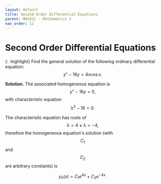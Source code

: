 ```yaml
---
layout: default
title: Second Order Differential Equations
parent: MH1811 - Mathematics 2
nav_order: 12
---
```


# Second Order Differential Equations
{: .highlight}
Find the general solution of the following ordinary differential equation:
$$y''-16y=4x\cos x.$$

**Solution.** The associated homogeneous equation is
$$y''-16y=0,$$
with characteristic equation
$$\lambda^2-16=0.$$

The characteristic equation has roots of
$$\lambda=4\vee\lambda=-4,$$
therefore the homogeneous equation's solution (with $$C_1$$ and $$C_2$$ are arbitrary constants) is

$$y_h(x)=C_1e^{4x}+C_2e^{-4x}.$$